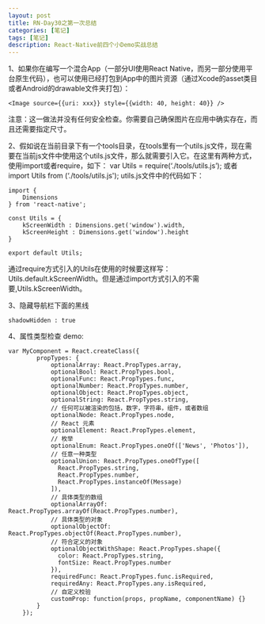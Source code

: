 ```yaml
---
layout: post
title: RN-Day30之第一次总结
categories: [笔记]
tags: [笔记]
description: React-Native前四个小Demo实战总结
---
```


1、如果你在编写一个混合App（一部分UI使用React Native，而另一部分使用平台原生代码），也可以使用已经打包到App中的图片资源（通过Xcode的asset类目或者Android的drawable文件夹打包）：

```<Image source={{uri: xxx}} style={{width: 40, height: 40}} />```

注意：这一做法并没有任何安全检查。你需要自己确保图片在应用中确实存在，而且还需要指定尺寸。

2、假如说在当前目录下有一个tools目录，在tools里有一个utils.js文件，现在需要在当前js文件中使用这个utils.js文件，那么就需要引入它。在这里有两种方式，使用import或者require，如下：
var Utils = require(‘./tools/utils.js’);  或者 import  Utils from (‘./tools/utils.js');
utils.js文件中的代码如下：

```
import {
    Dimensions
} from 'react-native';

const Utils = {
    kScreenWidth : Dimensions.get('window').width,
    kScreenHeight : Dimensions.get('window').height
}

export default Utils;
```

通过require方式引入的Utils在使用的时候要这样写：Utils.default.kScreenWidth。但是通过import方式引入的不需要,Utils.kScreenWidth。

3、隐藏导航栏下面的黑线

```shadowHidden : true```

4、属性类型检查
demo:

```
var MyComponent = React.createClass({
        propTypes: {
            optionalArray: React.PropTypes.array,
            optionalBool: React.PropTypes.bool,
            optionalFunc: React.PropTypes.func,
            optionalNumber: React.PropTypes.number,
            optionalObject: React.PropTypes.object,
            optionalString: React.PropTypes.string,
            // 任何可以被渲染的包括，数字，字符串，组件，或者数组
            optionalNode: React.PropTypes.node,
            // React 元素
            optionalElement: React.PropTypes.element,
            // 枚举
            optionalEnum: React.PropTypes.oneOf(['News', 'Photos']),
            // 任意一种类型
            optionalUnion: React.PropTypes.oneOfType([
              React.PropTypes.string,
              React.PropTypes.number,
              React.PropTypes.instanceOf(Message)
            ]),
            // 具体类型的数组
            optionalArrayOf: React.PropTypes.arrayOf(React.PropTypes.number),
            // 具体类型的对象
            optionalObjectOf: React.PropTypes.objectOf(React.PropTypes.number),
            // 符合定义的对象
            optionalObjectWithShape: React.PropTypes.shape({
              color: React.PropTypes.string,
              fontSize: React.PropTypes.number
            }),
            requiredFunc: React.PropTypes.func.isRequired,
            requiredAny: React.PropTypes.any.isRequired,
            // 自定义校验
            customProp: function(props, propName, componentName) {}
        }
    });
```

